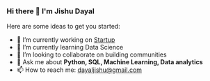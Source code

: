 ### Hi there 👋 I'm Jishu Dayal

Here are some ideas to get you started:

- 🔭 I’m currently working on [Startup](https://codesthaan.com)
- 🌱 I’m currently learning Data Science
- 👯 I’m looking to collaborate on building communities
- 💬 Ask me about **Python, SQL, Machine Learning, Data analytics**
- 📫 How to reach me: dayaljishu@gmail.com

